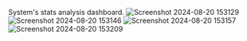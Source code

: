 System's stats analysis dashboard.
![Screenshot 2024-08-20 153129](https://github.com/user-attachments/assets/fa7d53c2-cb1c-4f91-b08f-3349e74de6f3) 
![Screenshot 2024-08-20 153146](https://github.com/user-attachments/assets/73d0e635-fefd-466d-b51a-5bdfdeba293d) 
![Screenshot 2024-08-20 153157](https://github.com/user-attachments/assets/649cd8f3-99b5-446a-8d0a-4dae92b41c3f) 
![Screenshot 2024-08-20 153209](https://github.com/user-attachments/assets/7a1bb4af-3042-4b16-a1f1-1d3e8c8050ad)



